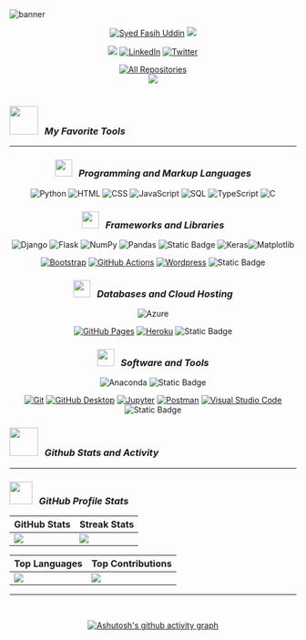 <img src="./assets/ezgif.com-gif-maker.gif" alt="banner">
 
   
<p align="center">
  <a href="https://github.com/sssfasih">
   <img src="https://readme-typing-svg.demolab.com?font=Fira+Code&size=35&duration=1&pause=10000000&color=9e4c98&center=true&repeat=false&width=435&lines=Syed+Fasih+Uddin" alt="Syed Fasih Uddin" /></a>

  <a href="https://github.com/DenverCoder1/readme-typing-svg">
    <img src="https://readme-typing-svg.demolab.com?font=Fira+Code&pause=1000&width=435&lines=I'm+Software+Engineer;Gold+Microsoft+Learn+Student+Ambassador;I+Share+What+I+Know&font=Fira%20Code&center=true&width=600&height=45&color=9e4c98&vCenter=true&pause=100&size=22" /></a>
</p>
 
<!-- Social icons section -->
<p align="center">
<a href="https://sssfasih.azurewebsites.net/"><img src="https://img.shields.io/badge/personal website-F15B2A?style=for-the-badge&logo=firefox&logoColor=white"/></a>
  <a href="https://www.linkedin.com/in/sssfasih/"><img  alt="LinkedIn" title="LinkedIn" src="https://img.shields.io/badge/LinkedIn-0b5fbb?style=for-the-badge&logo=linkedin&logoColor=white"/></a>
  <a href="https://twitter.com/sssfasih"><img  alt="Twitter" title="Twitter" src="https://img.shields.io/badge/twitter-1c96e9?style=for-the-badge&logo=twitter&logoColor=white"/></a><br/>
</a>
</p>

<!-- Repositories -->
<div align="center">
  <a href="https://profile-summary-for-github.com/user/sssfasih"><img alt="All Repositories" title="Detailed GitHub Statistics" src="https://custom-icon-badges.demolab.com/badge/Detailed%20GitHub%20Statistics-1F222E?style=for-the-badge&logoColor=white&logo=repo"/></a>
</div>

<div align="center">
  <img src="https://visitor-badge.laobi.icu/badge?page_id=sssfasih.sssfasih&" />
</div>
<br/>

<!-- Tools -->

**_<h3><img src="https://media2.giphy.com/media/QssGEmpkyEOhBCb7e1/giphy.gif?cid=ecf05e47a0n3gi1bfqntqmob8g9aid1oyj2wr3ds3mg700bl&rid=giphy.gif" width="50px"> &nbsp; My Favorite Tools </h3>_**

<hr></hr>

<div align="center" >

### **_<img src="https://media.giphy.com/media/IdyAQJVN2kVPNUrojM/giphy.gif" width="30px"> &nbsp; Programming and Markup Languages_**

  <p>
      <a><img alt="Python" src="https://img.shields.io/badge/Python-14354C.svg?logo=python&logoColor=white"></a>
          <a><img alt="HTML" src="https://img.shields.io/badge/HTML-E34F26.svg?logo=html5&logoColor=white"></a>
      <a><img alt="CSS" src="https://img.shields.io/badge/CSS-1572B6.svg?logo=css3&logoColor=white"></a>
      <a><img alt="JavaScript" src="https://img.shields.io/badge/JavaScript-F7DF1E.svg?logo=javascript&logoColor=black"></a>
      <a><img alt="SQL" src="https://custom-icon-badges.demolab.com/badge/SQL-025E8C.svg?logo=database&logoColor=white"></a>
      <a><img alt="TypeScript" src="https://img.shields.io/badge/TypeScript-007ACC.svg?logo=typescript&logoColor=white"></a>
     <a><img alt="C" src="https://custom-icon-badges.demolab.com/badge/C-03599C.svg?logo=c-in-hexagon&logoColor=white"></a>
  </p>

<!-- Frameworks and Libraries -->

### **_<img src="https://media.giphy.com/media/v1.Y2lkPTc5MGI3NjExcHhyMXl6ZDZwZTN6bnBidm43Z2Yxam8zZ2R6YTJzZHRweGN6ZXVzYyZlcD12MV9pbnRlcm5hbF9naWZfYnlfaWQmY3Q9cw/M3nwJpDEUxkCzVftCi/giphy.gif" width="30px"> &nbsp; Frameworks and Libraries_**

![Django](https://img.shields.io/badge/django-%23092E20.svg?style=flat&logo=django&logoColor=white) ![Flask](https://img.shields.io/badge/flask-%23000.svg?style=flat&logo=flask&logoColor=white) ![NumPy](https://img.shields.io/badge/numpy-%23013243.svg?style=flate&logo=numpy&logoColor=white)
![Pandas](https://img.shields.io/badge/pandas-%23150458.svg?style=flat&logo=pandas&logoColor=white)
<a><img alt="Static Badge" src="https://img.shields.io/badge/build--brightgreen?style=flat&logo=opencv&logoColor=white&label=OpenCV&labelColor=red&color=red"></a>
![Keras](https://img.shields.io/badge/Keras-%23D00000.svg?style=flat&logo=Keras&logoColor=white)![Matplotlib](https://img.shields.io/badge/Matplotlib-%23ffffff.svg?style=flat&logo=Matplotlib&logoColor=black)

  <p>
      <a href="#"><img alt="Bootstrap" src="https://img.shields.io/badge/Bootstrap-7952B3.svg?logo=bootstrap&logoColor=white"></a>
      <a href="#"><img alt="GitHub Actions" src="https://img.shields.io/badge/GitHub%20Actions-2671E5.svg?logo=github%20actions&logoColor=white"></a>
        <a href="#"><img alt="Wordpress" src="https://img.shields.io/badge/Wordpress-21759B?logo=wordpress&logoColor=white"></a>
      <img alt="Static Badge" src="https://img.shields.io/badge/build--brightgreen?style=flat&logo=angular&logoColor=white&label=Angular&labelColor=red&color=red">
  </p>

<!--Databases and Cloud Hosting  -->

### **_<img src="https://media.giphy.com/media/v1.Y2lkPTc5MGI3NjExbW5vOXVtZGh4a2NydmZpc3p3NXNwc3YyZ2w0bWEzYXRxdmp5YmhneSZlcD12MV9pbnRlcm5hbF9naWZfYnlfaWQmY3Q9Zw/jOzq6q92RYEGoJnoV3/giphy.gif" width="30px"> &nbsp; Databases and Cloud Hosting_**

![Azure](https://img.shields.io/badge/azure-%230072C6.svg?style=flat&logo=microsoftazure&logoColor=white)

  <p>
      <a href="#"><img alt="GitHub Pages" src="https://img.shields.io/badge/GitHub%20Pages-327FC7.svg?logo=github&logoColor=white"></a>
      <a href="#"><img alt="Heroku" src="https://img.shields.io/badge/Heroku-430098.svg?logo=heroku&logoColor=white"></a>
    <img alt="Static Badge" src="https://img.shields.io/badge/build--brightgreen?style=flat-square&logo=sqlite&logoColor=white&label=sqLite&labelColor=blue&color=blue">

  </p>

<!--  Software and Tools-->

### **_<img src="https://media.giphy.com/media/CAIgh8LKFbIciGx5Qe/giphy.gif" width="30px"> &nbsp; Software and Tools_**

![Anaconda](https://img.shields.io/badge/Anaconda-%2344A833.svg?style=flat&logo=anaconda&logoColor=white)
<img alt="Static Badge" src="https://img.shields.io/badge/build--brightgreen?style=flat-square&logo=pycharm&logoColor=white&label=PyCharm&labelColor=green&color=green">

  <p>
      <a href="#"><img alt="Git" src="https://img.shields.io/badge/Git-F05033.svg?logo=git&logoColor=white"></a>
      <a href="#"><img alt="GitHub Desktop" src="https://img.shields.io/badge/GitHub%20Desktop-8034A9.svg?logo=github&logoColor=white"></a>
      <a href="#"><img alt="Jupyter" src="https://img.shields.io/badge/Jupyter-F37626.svg?logo=Jupyter&logoColor=white"></a>
      <a href="#"><img alt="Postman" src="https://img.shields.io/badge/Postman-FF6C37?logo=postman&logoColor=white"></a>
      <a href="#"><img alt="Visual Studio Code" src="https://img.shields.io/badge/Visual%20Studio%20Code-0078d7.svg?logo=visual-studio-code&logoColor=white"></a>
    <img alt="Static Badge" src="https://img.shields.io/badge/build--brightgreen?style=flat-square&logo=googlecolab&logoColor=white&label=google%20Collab&labelColor=%23f48024&color=%23f48024">

  </p>
  
</div>

<!-- Github Stats and Activity -->

**_<h3><img src="https://media.giphy.com/media/KzJkzjggfGN5Py6nkT/giphy.gif" width="50px"> &nbsp; Github Stats and Activity</h3>_**

<hr></hr>

<div align="left" >

### **_<img src="https://media.giphy.com/media/Th4eDUkNM3BYRXnzQi/giphy.gif" width="40px"> &nbsp; GitHub Profile Stats_**

| GitHub Stats | Streak Stats |
|--------------|--------------|
| ![](https://github-readme-stats.vercel.app/api?username=sssfasih&theme=default&hide_border=false&include_all_commits=true&count_private=true) | ![](https://github-readme-streak-stats.herokuapp.com/?user=sssfasih&theme=default&hide_border=false) |

| Top Languages | Top Contributions |
|--------------|--------------|
| ![](https://github-readme-stats.vercel.app/api/top-langs/?username=sssfasih&theme=default&hide_border=false&include_all_commits=true&count_private=true&layout=compact) | ![](https://github-contributor-stats.vercel.app/api?username=sssfasih&limit=5&theme=flat&combine_all_yearly_contributions=true) |


</div>

<div align="center" >

<hr></hr>

  <br/>

[![Ashutosh's github activity graph](https://github-readme-activity-graph.vercel.app/graph?username=sssfasih&bg_color=ffffff&color=9e4c98&line=9e4c98&point=403d3d&area=true&hide_border=true)](https://github.com/ashutosh00710/github-readme-activity-graph)

</div>
